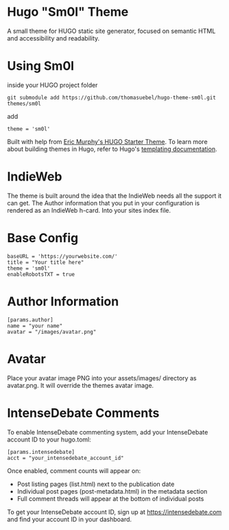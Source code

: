 # Hugo "Sm0l" Theme

A small theme for HUGO static site generator, 
focused on semantic HTML and accessibility and readability.

# Using Sm0l

inside your HUGO project folder

```
git submodule add https://github.com/thomasuebel/hugo-theme-sm0l.git themes/sm0l
```

add 

```
theme = 'sm0l'
```

Built with help from [Eric Murphy's HUGO Starter Theme](https://github.com/ericmurphyxyz/hugo-starter-theme). 
To learn more about building themes in Hugo, refer to Hugo's [templating documentation](https://gohugo.io/templates/).

# IndieWeb

The theme is built around the idea that the IndieWeb needs all the support it can get. The
Author information that you put in your configuration is rendered as an IndieWeb h-card.
Into your sites index file.

# Base Config
```
baseURL = 'https://yourwebsite.com/'
title = "Your title here"
theme = 'sm0l'
enableRobotsTXT = true
``` 

# Author Information
```
[params.author]
name = "your name"
avatar = "/images/avatar.png"
```

# Avatar

Place your avatar image PNG into your assets/images/ directory as avatar.png. It will override the
themes avatar image.

# IntenseDebate Comments

To enable IntenseDebate commenting system, add your IntenseDebate account ID to your hugo.toml:

```
[params.intensedebate]
acct = "your_intensedebate_account_id"
```

Once enabled, comment counts will appear on:
- Post listing pages (list.html) next to the publication date
- Individual post pages (post-metadata.html) in the metadata section
- Full comment threads will appear at the bottom of individual posts

To get your IntenseDebate account ID, sign up at https://intensedebate.com and find your account ID in your dashboard. 